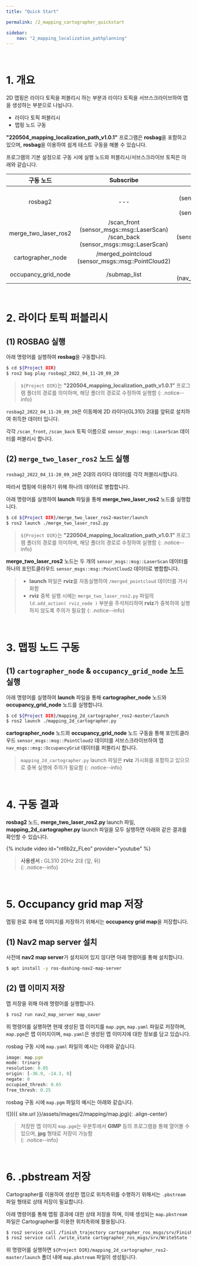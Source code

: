 ```yaml
---
title: "Quick Start"

permalink: /2_mapping_cartographer_quickstart

sidebar:
    nav: "2_mapping_localization_pathplanning"
---
```


<br/>




# 1. 개요

2D 맵핑은 라이다 토픽을 퍼블리시 하는 부분과 라이다 토픽을 서브스크라이브하여 맵을 생성하는 부분으로 나뉩니다.

- 라이다 토픽 퍼블리시
- 맵핑 노드 구동

**"220504_mapping_localization_path_v1.0.1"** 프로그램은 **rosbag**을 포함하고 있으며, **rosbag**을 이용하여 쉽게 테스트 구동을 해볼 수 있습니다. 

프로그램의 기본 설정으로 구동 시에 실행 노드와 퍼블리시/서브스크라이브 토픽은 아래와 같습니다. 

| 구동 노드 | Subscribe | Publish |
| :---: | :---: | :---: |
| rosbag2 | --- | /scan_front <br/> (sensor_msgs::msg::LaserScan) <br/> /scan_back <br/> (sensor_msgs::msg::LaserScan) |
| merge_two_laser_ros2 | /scan_front <br/> (sensor_msgs::msg::LaserScan) <br/> /scan_back <br/> (sensor_msgs::msg::LaserScan) | /merged_pointcloud <br/> (sensor_msgs::msg::PointCloud2) |
| cartographer_node | /merged_pointcloud <br/> (sensor_msgs::msg::PointCloud2) | /submap_list |
| occupancy_grid_node | /submap_list | /map <br/> (nav_msgs::msg::OccupancyGrid) |

<br/>




# 2. 라이다 토픽 퍼블리시

## (1) ROSBAG 실행

아래 명령어를 실행하여 **rosbag**을 구동합니다.

```bash
$ cd ${Project DIR}
$ ros2 bag play rosbag2_2022_04_11-20_09_20
```

> `${Project DIR}`는 **"220504_mapping_localization_path_v1.0.1”** 프로그램 폴더의 경로를 의미하며, 해당 폴더의 경로로 수정하여 실행함
{: .notice--info}

`rosbag2_2022_04_11-20_09_20`은 이동체에 2D 라이다(GL310) 2대를 앞뒤로 설치하여 취득한 데이터 입니다.

각각 `/scan_front`, `/scan_back` 토픽 이름으로 `sensor_msgs::msg::LaserScan` 데이터를 퍼블리시 합니다.


## (2) `merge_two_laser_ros2` 노드 실행

`rosbag2_2022_04_11-20_09_20`은 2대의 라이다 데이터를 각각 퍼블리시합니다.

따라서 맵핑에 이용하기 위해 하나의 데이터로 병합합니다.

아래 명령어를 실행하여 **launch** 파일을 통해 **merge_two_laser_ros2** 노드를 실행합니다.

```bash
$ cd ${Project DIR}/merge_two_laser_ros2-master/launch
$ ros2 launch ./merge_two_laser_ros2.py
```

> `${Project DIR}`는 **"220504_mapping_localization_path_v1.0.1”** 프로그램 폴더의 경로를 의미하며, 해당 폴더의 경로로 수정하여 실행함
{: .notice--info}

**merge_two_laser_ros2** 노드는 두 개의 `sensor_msgs::msg::LaserScan` 데이터를 하나의 포인트클라우드 `sensor_msgs::msg::PointCloud2` 데이터로 병합합니다. 

> - **launch** 파일은 **rviz**를 자동실행하여 `/merged_pointcloud` 데이터를 가시화함  
> - **rviz** 중복 실행 시에는 `merge_two_laser_ros2.py` 파일의 `ld.add_action( rviz_node )` 부분을 주석처리하여 **rviz**가 중복하여 실행하지 않도록 주의가 필요함
{: .notice--info}

<br/>




# 3. 맵핑 노드 구동

## (1) `cartographer_node` & `occupancy_grid_node` 노드 실행

아래 명령어를 실행하여 **launch** 파일을 통해 **cartographer_node** 노드와 **occupancy_grid_node** 노드를 실행합니다.

```bash
$ cd ${Project DIR}/mapping_2d_cartographer_ros2-master/launch
$ ros2 launch ./mapping_2d_cartographer.py
```

**cartographer_node** 노드와 **occupancy_grid_node** 노드 구동을 통해 포인트클라우드 `sensor_msgs::msg::PointCloud2` 데이터를 서브스크라이브하여 맵 `nav_msgs::msg::OccupancyGrid` 데이터를 퍼블리시 합니다.

> `mapping_2d_cartographer.py` launch 파일은 **rviz** 가시화를 포함하고 있으므로 중복 실행에 주의가 필요함
{: .notice--info}

<br/>




# 4. 구동 결과

**rosbag2** 노드, **merge_two_laser_ros2.py** launch 파일, **mapping_2d_cartographer.py** launch 파일을 모두 실행하면 아래와 같은 결과를 확인할 수 있습니다.

{% include video id="nt6b2z_FLeo" provider="youtube" %}

> **사용센서 :** GL310 20Hz 2대 (앞, 뒤)  
{: .notice--info}

<br/>




# 5. Occupancy grid map 저장

맵핑 완료 후에 맵 이미지를 저장하기 위해서는 **occupancy grid map**을 저장합니다.

## (1) Nav2 map server 설치

사전에 **nav2 map server**가 설치되어 있지 않다면 아래 명령어를 통해 설치합니다.

```bash
$ apt install -y ros-dashing-nav2-map-server
```

## (2) 맵 이미지 저장

맵 저장을 위해 아래 명령어를 실행합니다.

```bash
$ ros2 run nav2_map_server map_saver
```

위 명령어를 실행하면 현재 생성된 맵 이미지를 `map.pgm`, `map.yaml` 파일로 저장하며, `map.pgm`은 맵 이미지이며, `map.yaml`은 생성된 맵 이미지에 대한 정보를 담고 있습니다.

rosbag 구동 시에 `map.yaml` 파일의 예시는 아래와 같습니다.

```javascript
image: map.pgm
mode: trinary
resolution: 0.05
origin: [-36.9, -14.3, 0]
negate: 0
occupied_thresh: 0.65
free_thresh: 0.25
```

rosbag 구동 시에 `map.pgm` 파일의 예시는 아래와 같습니다.

![]({{ site.url }}/assets/images/2/mapping/map.jpg){: .align-center} 

> 저장한 맵 이미지 `map.pgm`는 우분투에서 **GIMP** 등의 프로그램을 통해 열어볼 수 있으며, **jpg** 형태로 저장이 가능함  
{: .notice--info}

<br/>




# 6. .pbstream 저장

Cartographer를 이용하여 생성한 맵으로 위치측위를 수행하기 위해서는 `.pbstream` 파일 형태로 상태 저장이 필요합니다.

아래 명령어를 통해 맵핑 결과에 대한 상태 저장을 하며, 이때 생성되는 `map.pbstream` 파일은 Cartographer를 이용한 위치측위에 활용됩니다.

```bash
$ ros2 service call /finish_trajectory cartographer_ros_msgs/srv/FinishTrajectory  
$ ros2 service call /write_state cartographer_ros_msgs/srv/WriteState "filename: 'map.pbstream'"  
```

위 명령어를 실행하면 `${Project DIR}/mapping_2d_cartographer_ros2-master/launch` 폴더 내에 `map.pbstream` 파일이 생성됩니다.
